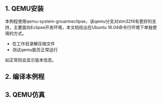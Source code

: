 
## 1. QEMU安装
  本例程使用qemu-system-gnuarmeclipse，该qemu分支对stm32f4有更好的支持，主要面向Eclipse开发环境，本文档给出在Ubuntu 16.04命令行环境下单独使用的方式。

- 在工作目录解压缩文件
- 测试qemu能否正常运行

如正常则会显示版本信息。

## 2. 编译本例程


## 3. QEMU仿真

 
 
